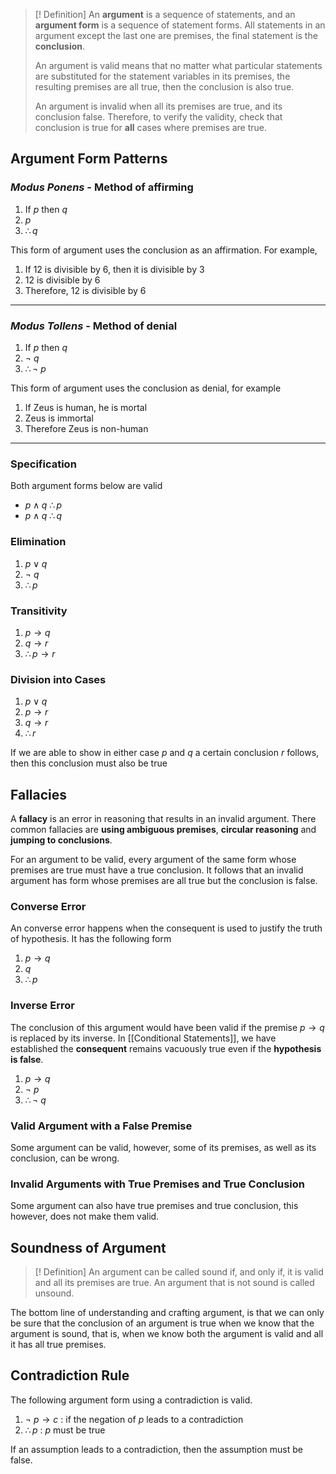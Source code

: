 > [! Definition]
> An **argument** is a sequence of statements, and an **argument form** is a sequence of statement forms. All statements in an argument except the last one are premises, the final statement is the **conclusion**.
> 
> An argument is valid means that no matter what particular statements are substituted for the statement variables in its premises, the resulting premises are all true, then the conclusion is also true.
> 
> An argument is invalid when all its premises are true, and its conclusion false. Therefore, to verify the validity, check that conclusion is true for **all** cases where premises are true.

## Argument Form Patterns
### *Modus Ponens* - Method of affirming
1. If $p$ then $q$
2. $p$
3. $\therefore q$

This form of argument uses the conclusion as an affirmation. For example,

1. If 12 is divisible by 6, then it is divisible by 3
2. 12 is divisible by 6
3. Therefore, 12 is divisible by 6

---
### *Modus Tollens* - Method of denial
1. If $p$ then $q$
2. $\neg\ q$
3. $\therefore \neg\ p$

This form of argument uses the conclusion as denial, for example

1. If Zeus is human, he is mortal
2. Zeus is immortal
3. Therefore Zeus is non-human

---
### Specification
Both argument forms below are valid
- $p \land q$ $\therefore p$
- $p \land q$ $\therefore q$

### Elimination
1. $p \lor q$ 
2. $\neg \ q$
3. $\therefore p$

### Transitivity
1. $p \to q$ 
2. $q \to r$ 
3. $\therefore p \to r$

### Division into Cases
1.  $p \lor q$
2.  $p \to r$
3. $q \to r$
4. $\therefore r$

If we are able to show in either case $p$ and $q$ a certain conclusion $r$ follows, then this conclusion must also be true

## Fallacies
A **fallacy** is an error in reasoning that results in an invalid argument. There common fallacies are **using ambiguous premises**, **circular reasoning** and **jumping to conclusions**.

For an argument to be valid, every argument of the same form whose premises are true must have a true conclusion. It follows that an invalid argument has form whose premises are all true but the conclusion is false.

### Converse Error
An converse error happens when the consequent is used to justify the truth of hypothesis. It has the following form

1. $p \to q$
2. $q$
3. $\therefore p$

### Inverse Error
The conclusion of this argument would have been valid if the premise $p \to q$ is replaced by its inverse. In [[Conditional Statements]], we have established the **consequent** remains vacuously true even if the **hypothesis is false**.

1. $p \to q$
2. $\neg\ p$
3. $\therefore \neg\ q$

### Valid Argument with a False Premise
Some argument can be valid, however, some of its premises, as well as its conclusion, can be wrong.

### Invalid Arguments with True Premises and True Conclusion
Some argument can also have true premises and true conclusion, this however, does not make them valid.

## Soundness of Argument
> [! Definition]
> An argument can be called sound if, and only if, it is valid and all its premises are true. An argument that is not sound is called unsound.

The bottom line of understanding and crafting argument, is that we can only be sure that the conclusion of an argument is true when we know that the argument is sound, that is, when we know both the argument is valid and all it has all true premises.

## Contradiction Rule
The following argument form using a contradiction is valid.
1. $\neg\ p \to c$  : if the negation of $p$ leads to a contradiction
2. $\therefore p$ : $p$ must be true

If an assumption leads to a contradiction, then the assumption must be false.
